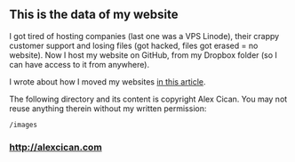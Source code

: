 ## This is the data of my website
I got tired of hosting companies (last one was a VPS Linode), their crappy customer support and losing files (got hacked, files got erased &#61; no website). Now I host my website on GitHub, from my Dropbox folder (so I can have access to it from anywhere).

I wrote about how I moved my websites [in this article](http://alexcican.com/post/guide-hosting-website-dropbox-github).

The following directory and its content is copyright Alex Cican. You may not reuse anything therein without my written permission:

    /images

### http://alexcican.com